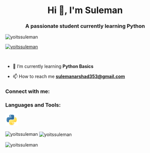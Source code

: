 <h1 align="center">Hi 👋, I'm Suleman</h1>
<h3 align="center">A passionate student currently learning Python</h3>

<p align="left"> <img src="https://komarev.com/ghpvc/?username=yoitssuleman&label=Profile%20views&color=0e75b6&style=flat" alt="yoitssuleman" /> </p>

<p align="left"> <a href="https://github.com/ryo-ma/github-profile-trophy"><img src="https://github-profile-trophy.vercel.app/?username=yoitssuleman" alt="yoitssuleman" /></a> </p>

<p align="left"> <a href="https://twitter.com/" target="blank"><img src="https://img.shields.io/twitter/follow/?logo=twitter&style=for-the-badge" alt="" /></a> </p>

- 🌱 I’m currently learning **Python Basics**

- 📫 How to reach me **sulemanarshad353@gmail.com**

<h3 align="left">Connect with me:</h3>
<p align="left">
</p>

<h3 align="left">Languages and Tools:</h3>
<p align="left"> <a href="https://www.python.org" target="_blank" rel="noreferrer"> <img src="https://raw.githubusercontent.com/devicons/devicon/master/icons/python/python-original.svg" alt="python" width="40" height="40"/> </a> </p>

<p><img align="left" src="https://github-readme-stats.vercel.app/api/top-langs?username=yoitssuleman&show_icons=true&locale=en&layout=compact" alt="yoitssuleman" /></p>

<p>&nbsp;<img align="center" src="https://github-readme-stats.vercel.app/api?username=yoitssuleman&show_icons=true&locale=en" alt="yoitssuleman" /></p>

<p><img align="center" src="https://github-readme-streak-stats.herokuapp.com/?user=yoitssuleman&" alt="yoitssuleman" /></p>
